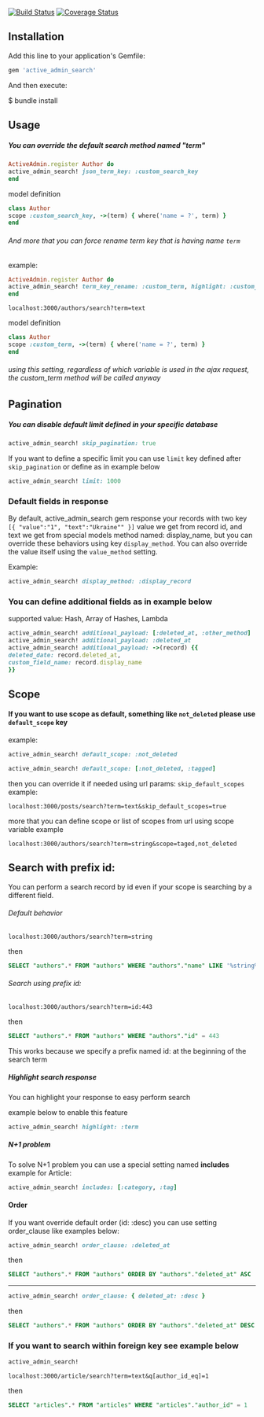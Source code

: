 [![Build Status](https://travis-ci.com/Ivanov-Anton/active_admin_search.svg?branch=master)](https://travis-ci.com/Ivanov-Anton/active_admin_search) [![Coverage Status](https://coveralls.io/repos/github/Ivanov-Anton/active_admin_search/badge.svg?branch=create_modules_with_conresponding_functional)](https://coveralls.io/github/Ivanov-Anton/active_admin_search?branch=create_modules_with_conresponding_functional)
## Installation

Add this line to your application's Gemfile:

```ruby
gem 'active_admin_search'
```

And then execute:

$ bundle install

## Usage

##### You can override the default search method named "term"

```ruby
ActiveAdmin.register Author do
active_admin_search! json_term_key: :custom_search_key
end
```

model definition
```ruby
class Author
scope :custom_search_key, ->(term) { where('name = ?', term) }
end
```

###### And more that you can force rename term key that is having name `term`

example:
```ruby
ActiveAdmin.register Author do
active_admin_search! term_key_rename: :custom_term, highlight: :custom_term
end
```
```
localhost:3000/authors/search?term=text
```
model definition
```ruby
class Author
scope :custom_term, ->(term) { where('name = ?', term) }
end
```
###### using this setting, regardless of which variable is used in the ajax request, the custom_term method will be called anyway

## Pagination
##### You can disable default limit defined in your specific database
```ruby
active_admin_search! skip_pagination: true
```

If you want to define a specific limit you can use ``limit`` key defined after ```skip_pagination```
or define as in example below
```ruby
active_admin_search! limit: 1000
```

### Default fields in response

By default, active_admin_search gem response your records with two key ``[{ "value":"1", "text":"Ukraine"" }]``
value we get from record id, and text we get from special models method named: display_name,
but you can override these behaviors using key `display_method`.
You can also override the value itself using the `value_method` setting.

Example:
```ruby
active_admin_search! display_method: :display_record
``` 
### You can define additional fields as in example below
supported value: Hash, Array of Hashes, Lambda
```ruby
active_admin_search! additional_payload: [:deleted_at, :other_method]
active_admin_search! additional_payload: :deleted_at
active_admin_search! additional_payload: ->(record) {{
deleted_date: record.deleted_at,
custom_field_name: record.display_name
}}
```

## Scope
#### If you want to use scope as default, something like `not_deleted` please use `default_scope` key
example:
```ruby
active_admin_search! default_scope: :not_deleted
```
```ruby
active_admin_search! default_scope: [:not_deleted, :tagged]
```

then you can override it if needed using url params: `skip_default_scopes`
example:
```
localhost:3000/posts/search?term=text&skip_default_scopes=true
```
more that you can define scope or list of scopes from url using scope variable
example
```
localhost:3000/authors/search?term=string&scope=taged,not_deleted
```

## Search with prefix id:

You can perform a search record by id even if your scope is searching by a different field.

###### Default behavior
```
localhost:3000/authors/search?term=string
```
then
```sql
SELECT "authors".* FROM "authors" WHERE "authors"."name" LIKE '%string%'
```
###### Search using prefix id:
```
localhost:3000/authors/search?term=id:443
```
then
```sql
SELECT "authors".* FROM "authors" WHERE "authors"."id" = 443
```
This works because we specify a prefix named id: at the beginning of the search term

##### Highlight search response
You can highlight your response to easy perform search

example below to enable this feature
```ruby
active_admin_search! highlight: :term
```

##### N+1 problem

To solve N+1 problem you can use a special setting named **includes**
example for Article:
```ruby
active_admin_search! includes: [:category, :tag]
```

#### Order
If you want override default order (id: :desc) you can use setting order_clause like examples below:

```ruby
active_admin_search! order_clause: :deleted_at
```
then
```sql
SELECT "authors".* FROM "authors" ORDER BY "authors"."deleted_at" ASC
```
----------------------------
```ruby
active_admin_search! order_clause: { deleted_at: :desc }
```
then
```sql
SELECT "authors".* FROM "authors" ORDER BY "authors"."deleted_at" DESC
```

### If you want to search within foreign key see example below
```ruby
active_admin_search!
```
```
localhost:3000/article/search?term=text&q[author_id_eq]=1
```
then
```sql
SELECT "articles".* FROM "articles" WHERE "articles"."author_id" = 1
```
